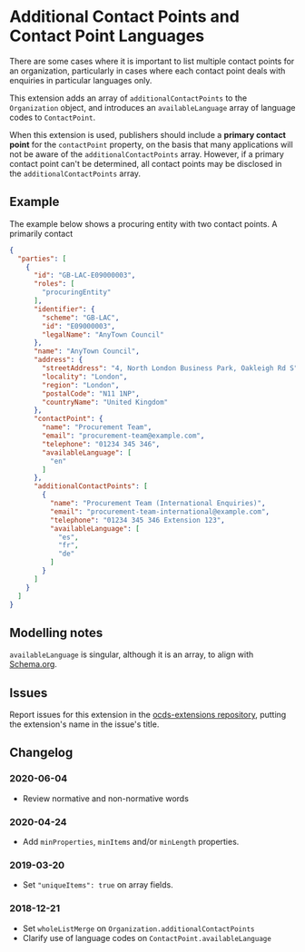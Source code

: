 # Additional Contact Points and Contact Point Languages

There are some cases where it is important to list multiple contact points for an organization, particularly in cases where each contact point deals with enquiries in particular languages only.

This extension adds an array of `additionalContactPoints` to the `Organization` object, and introduces an `availableLanguage` array of language codes to `ContactPoint`.

When this extension is used, publishers should include a **primary contact point** for the `contactPoint` property, on the basis that many applications will not be aware of the `additionalContactPoints` array. However, if a primary contact point can't be determined, all contact points may be disclosed in the `additionalContactPoints` array.

## Example

The example below shows a procuring entity with two contact points. A primarily contact

```json
{
  "parties": [
    {
      "id": "GB-LAC-E09000003",
      "roles": [
        "procuringEntity"
      ],
      "identifier": {
        "scheme": "GB-LAC",
        "id": "E09000003",
        "legalName": "AnyTown Council"
      },
      "name": "AnyTown Council",
      "address": {
        "streetAddress": "4, North London Business Park, Oakleigh Rd S",
        "locality": "London",
        "region": "London",
        "postalCode": "N11 1NP",
        "countryName": "United Kingdom"
      },
      "contactPoint": {
        "name": "Procurement Team",
        "email": "procurement-team@example.com",
        "telephone": "01234 345 346",
        "availableLanguage": [
          "en"
        ]
      },
      "additionalContactPoints": [
        {
          "name": "Procurement Team (International Enquiries)",
          "email": "procurement-team-international@example.com",
          "telephone": "01234 345 346 Extension 123",
          "availableLanguage": [
            "es",
            "fr",
            "de"
          ]
        }
      ]
    }
  ]
}
```

## Modelling notes

`availableLanguage` is singular, although it is an array, to align with [Schema.org](https://schema.org/availableLanguage).

## Issues

Report issues for this extension in the [ocds-extensions repository](https://github.com/open-contracting/ocds-extensions/issues), putting the extension's name in the issue's title.

## Changelog

### 2020-06-04

* Review normative and non-normative words

### 2020-04-24

* Add `minProperties`, `minItems` and/or `minLength` properties.

### 2019-03-20

* Set `"uniqueItems": true` on array fields.

### 2018-12-21

* Set `wholeListMerge` on `Organization.additionalContactPoints`
* Clarify use of language codes on `ContactPoint.availableLanguage`
